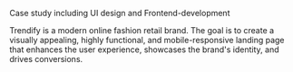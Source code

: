Case study including UI design and Frontend-development

Trendify is a modern online fashion retail brand. 
The goal is to create a visually appealing, highly functional, and mobile-responsive landing page that enhances the user experience, showcases the brand's identity, and drives conversions.
